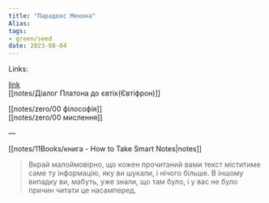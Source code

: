 ```yaml
---
title: "Парадокс Менона"
Alias: 
tags:
- green/seed
date: 2023-08-04
---
```

Links:  

[link](https://ru.wikipedia.org/wiki/%D0%9C%D0%B5%D0%BD%D0%BE%D0%BD_(%D0%9F%D0%BB%D0%B0%D1%82%D0%BE%D0%BD))  
[[notes/Діалог Платона до євтіх(Євтіфрон)]]

[[notes/zero/00 філософія]]  
[[notes/zero/00 мислення]]

— 


[[notes/11Books/книга - How to Take Smart Notes|notes]]

> Вкрай малоймовірно, що кожен прочитаний вами текст міститиме саме ту інформацію, яку ви шукали, і нічого більше. В іншому випадку ви, мабуть, уже знали, що там було, і у вас не було причин читати це насамперед.